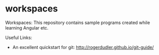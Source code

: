# workspaces
Workspaces: This repository contains sample programs created while learning Angular etc. 


Useful Links: 

- An excellent quickstart for git: http://rogerdudler.github.io/git-guide/

